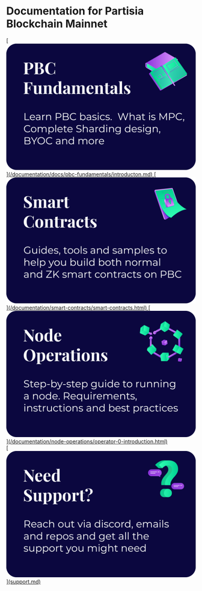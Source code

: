 # Documentation for Partisia Blockchain Mainnet

<a href="">
    [<img src="assets/Categories/PBC%20Fundametals.png" alt="PBC Fundamentals" class="front-page-pictures front-page-pictures-left" />](/documentation/docs/pbc-fundamentals/introducton.md)
</a>

<a href="">
    [<img src="assets/Categories/Smart%20Contracts.png" alt="Smart Contracts" class="front-page-pictures front-page-pictures-right" />](/documentation/smart-contracts/smart-contracts.html)
</a>
<a href="">
    [<img src="assets/Categories/Node%20Operations.png" alt="Node Operations" class="front-page-pictures front-page-pictures-left" />](/documentation/node-operations/operator-0-introduction.html)
</a>
<br>
<a href="">
    [<img src="assets/Categories/Need%20Support.png" alt="Need support?" class="front-page-pictures front-page-pictures-right" />](support.md)
</a>
